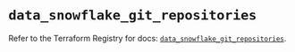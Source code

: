# `data_snowflake_git_repositories`

Refer to the Terraform Registry for docs: [`data_snowflake_git_repositories`](https://registry.terraform.io/providers/snowflakedb/snowflake/2.3.0/docs/data-sources/git_repositories).
